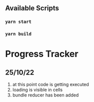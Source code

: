## Available Scripts

### `yarn start`

### `yarn build`

# Progress Tracker

## 25/10/22

1. at this point code is getting executed
2. loading is visible in cells
3. bundle reducer has been added
